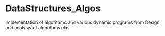 # DataStructures_Algos
Implementation of algorithms and various dynamic programs from Design and analysis of algorithms etc
